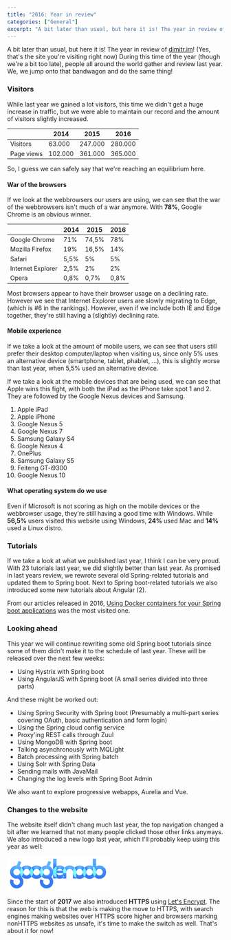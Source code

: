 ```yaml
---
title: "2016: Year in review"
categories: ["General"]
excerpt: "A bit later than usual, but here it is! The year in review of dimitr.im! (Yes, that's the site you're visiting right now) During this time of the year, people all around the world gather and review last year."
---
```


A bit later than usual, but here it is! The year in review of [dimitr.im](https://dimitr.im)! (Yes, that's the site you're visiting right now) During this time of the year (though we're a bit too late), people all around the world gather and review last year. We, we jump onto that bandwagon and do the same thing!

### Visitors

While last year we gained a lot visitors, this time we didn't get a huge increase in traffic, but we were able to maintain our record and the amount of visitors slightly increased.

|            | 2014    | 2015    | 2016    |
| ---------- | ------- | ------- | ------- |
| Visitors   | 63.000  | 247.000 | 280.000 |
| Page views | 102.000 | 361.000 | 365.000 |

So, I guess we can safely say that we're reaching an equilibrium here.

#### War of the browsers

If we look at the webbrowsers our users are using, we can see that the war of the webbrowsers isn't much of a war anymore. With **78%**, Google Chrome is an obvious winner.

|                   | 2014 | 2015  | 2016 |
| ----------------- | ---- | ----- | ---- |
| Google Chrome     | 71%  | 74,5% | 78%  |
| Mozilla Firefox   | 19%  | 16,5% | 14%  |
| Safari            | 5,5% | 5%    | 5%   |
| Internet Explorer | 2,5% | 2%    |  2%  |
| Opera             | 0,8% | 0,7%  | 0,8% |

Most browsers appear to have their browser usage on a declining rate. However we see that Internet Explorer users are slowly migrating to Edge, (which is #6 in the rankings). However, even if we include both IE and Edge together, they're still having a (slightly) declining rate.

#### Mobile experience

If we take a look at the amount of mobile users, we can see that users still prefer their desktop computer/laptop when visiting us, since only 5% uses an alternative device (smartphone, tablet, phablet, ...), this is slightly worse than last year, when 5,5% used an alternative device.

If we take a look at the mobile devices that are being used, we can see that Apple wins this fight, with both the iPad as the iPhone take spot 1 and 2. They are followed by the Google Nexus devices and Samsung.

1. Apple iPad
2. Apple iPhone
3. Google Nexus 5
4. Google Nexus 7
5. Samsung Galaxy S4
6. Google Nexus 4
7. OnePlus
8. Samsung Galaxy S5
9. Feiteng GT-i9300
10. Google Nexus 10

#### What operating system do we use

Even if Microsoft is not scoring as high on the mobile devices or the webbrowser usage, they're still having a good time with Windows. While **56,5%** users visited this website using Windows, **24%** used Mac and **14%** used a Linux distro.

### Tutorials

If we take a look at what we published last year, I think I can be very proud. With 23 tutorials last year, we did slightly better than last year. As promised in last years review, we rewrote several old Spring-related tutorials and updated them to Spring boot. Next to Spring boot-related tutorials we also introduced some new tutorials about Angular (2).

From our articles released in 2016, [Using Docker containers for your Spring boot applications](/docker-spring-boot/) was the most visited one.

### Looking ahead

This year we will continue rewriting some old Spring boot tutorials since some of them didn't make it to the schedule of last year. These will be released over the next few weeks:

- Using Hystrix with Spring boot
- Using AngularJS with Spring boot (A small series divided into three parts)

And these might be worked out:

- Using Spring Security with Spring boot (Presumably a multi-part series covering OAuth, basic authentication and form login)
- Using the Spring cloud config service
- Proxy'ing REST calls through Zuul
- Using MongoDB with Spring boot
- Talking asynchronously with MQLight
- Batch processing with Spring batch
- Using Solr with Spring Data
- Sending mails with JavaMail
- Changing the log levels with Spring Boot Admin

We also want to explore progressive webapps, Aurelia and Vue.

### Changes to the website

The website itself didn't chang much last year, the top navigation changed a bit after we learned that not many people clicked those other links anyways. We also introduced a new logo last year, which I'll probably keep using this year as well:

![New logo](content/posts/2017/2017-02-03-2016-year-review/images/logo-1.png)

Since the start of **2017** we also introduced **HTTPS** using [Let's Encrypt](https://letsencrypt.org/). The reason for this is that the web is making the move to HTTPS, with search engines making websites over HTTPS score higher and browsers marking nonHTTPS websites as unsafe, it's time to make the switch as well. That's about it for now!
